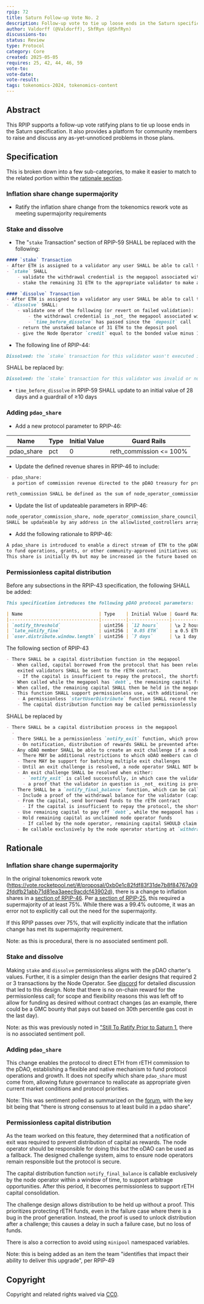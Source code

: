 ```yaml
---
rpip: 72
title: Saturn Follow-up Vote No. 2
description: Follow-up vote to tie up loose ends in the Saturn specification
author: Valdorff (@Valdorff), ShfRyn (@ShfRyn)
discussions-to:
status: Review
type: Protocol
category: Core
created: 2025-05-05
requires: 25, 42, 44, 46, 59
vote-to:
vote-date:
vote-result:
tags: tokenomics-2024, tokenomics-content
---
```


## Abstract
This RPIP supports a follow-up vote ratifying plans to tie up loose ends in the Saturn specification. It also provides a platform for community members to raise and discuss any as-yet-unnoticed problems in those plans.

## Specification
This is broken down into a few sub-categories, to make it easier to match to the related portion within the [rationale section](#rationale).

### Inflation share change supermajority
- Ratify the inflation share change from the tokenomics rework vote as meeting supermajority requirements

### Stake and dissolve
- The "`stake` Transaction" section of RPIP-59 SHALL be replaced with the following:
```md
#### `stake` Transaction
- After ETH is assigned to a validator any user SHALL be able to call the `stake` function
- `stake` SHALL
    - validate the withdrawal credential is the megapool associated with the Node Operator that called `deposit` using a state proof (note that this requires waiting for the 1 ETH to create a validator on the beacon chain) (revert on failed validation)
    - stake the remaining 31 ETH to the appropriate validator to make a complete validator

#### `dissolve` Transaction
- After ETH is assigned to a validator any user SHALL be able to call the `dissolve` function
- `dissolve` SHALL:
    - validate one of the following (or revert on failed validation):
        - the withdrawal credential is _not_ the megapool associated with the Node Operator that called `deposit` using a state proof (note that this requires waiting for the 1 ETH to create a validator on the beacon chain)
        - `time_before_dissolve` has passed since the `deposit` call
    - return the unstaked balance of 31 ETH to the deposit pool
    - give the Node Operator `credit` equal to the bonded value minus 1 ETH (which was deposited to beacon chain)
```

- The following line of RPIP-44:
```md
Dissolved: the `stake` transaction for this validator wasn't executed in time (see [RPIP-44](RPIP-59.md))
```
SHALL be replaced by:
```md
Dissolved: the `stake` transaction for this validator was invalid or not executed in time (see [RPIP-59](RPIP-59.md))
```

- `time_before_dissolve` in RPIP-59 SHALL update to an initial value of 28 days and a guardrail of ≥10 days

### Adding `pdao_share`
- Add a new protocol parameter to RPIP-46:

| Name        | Type | Initial Value | Guard Rails                 |
|-------------|------|---------------|-----------------------------|
| pdao_share  | pct  | 0             | reth_commission <= 100%     |

- Update the defined revenue shares in RPIP-46 to include:
```md
- pdao_share:
  a portion of commission revenue directed to the pDAO treasury for protocol use.

reth_commission SHALL be defined as the sum of node_operator_commission_share, voter_share, and pdao_share.
```

- Update the list of updateable parameters in RPIP-46:
```md
node_operator_commission_share, node_operator_commission_share_council_adder, voter_share, and pdao_share
SHALL be updateable by any address in the allowlisted_controllers array.
```

- Add the following rationale to RPIP-46:
```md
A pdao_share is introduced to enable a direct stream of ETH to the pDAO treasury. This allows the protocol
to fund operations, grants, or other community-approved initiatives using rETH commission revenue.
This share is initially 0% but may be increased in the future based on governance needs.
```

### Permissionless capital distribution
Before any subsections in the RPIP-43 specification, the following SHALL be added:

```md
This specification introduces the following pDAO protocol parameters:

| Name                            | Type    | Initial Value | Guard Rails        |
|---------------------------------|---------|---------------|--------------------|
| `notify_threshold`              | uint256 | `12 hours`    | \≥ 2 hours         |
| `late_notify_fine`              | uint256 | `0.05 ETH`    | ≤ 0.5 ETH          |
| `user.distribute.window.length` | uint256 | `7 days`      | \≥ 1 day; ≤30 days |
```

The following section of RPIP-43
```md
- There SHALL be a capital distribution function in the megapool
  - When called, capital borrowed from the protocol that has been released from
    exited validators SHALL be sent to the rETH contract.
    - If the capital is insufficient to repay the protocol, the shortfall SHALL be added to `debt`
  - When called while the megapool has `debt`, the remaining capital from exited validators SHALL first be used to pay off `debt`
  - When called, the remaining capital SHALL then be held in the megapool as unclaimed node operator funds
  - This function SHALL support permissionless use, with additional restrictions:
    - A permissionless `startUserDistribute` function SHALL record the time when called, as long as there is no previously recorded time _or_ the previously recorded time was longer than `minipool.user.distribute.window.start + minipool.user.distribute.window.length` ago
    - The capital distribution function may be called permissionlessly if `minipool.user.distribute.window.start` has passed since the recorded `startUserDistribute` call, but `minipool.user.distribute.window.start + minipool.user.distribute.window.length` has not yet passed since the recorded `startUserDistribute` call
```
SHALL be replaced by
```md
- There SHALL be a capital distribution process in the megapool
  - 
  - There SHALL be a permissionless `notify_exit` function, which proves the `withdrawable_epoch` and is intended to be called by a node operator per validator they exit
    - On notification, distribution of rewards SHALL be prevented after the earliest validator `withdrawal_epoch`, until all exiting validators have had `notify_final_balance` called
  - Any oDAO member SHALL be able to create an exit challenge if a node operator does not call `notify_exit` more than `notify_threshold` before `withdrawable_epoch`
    - There MAY be additional restrictions to which oDAO members can challenge (eg, not the oDAO member that most recently challenged)
    - There MAY be support for batching multiple exit challenges
    - Until an exit challenge is resolved, a node operator SHALL NOT be able to distribute rewards 
    - An exit challenge SHALL be resolved when either:
      - `notify_exit` is called successfully, in which case the validator is considered exiting; `debt` SHALL be increased by `late_notify_fine`
      - a proof that the validator in question is _not_ exiting is provided (eg, showing that `withdrawable_epoch` is `FAR_FUTURE_EPOCH`). In this case, the validator will not be considered exiting.
  - There SHALL be a `notify_final_balance` function, which can be called once exited validators are withdrawable. This function MUST:
    - Include a proof of the withdrawal balance for the validator (capital)
    - From the capital, send borrowed funds to the rETH contract
      - If the capital is insufficient to repay the protocol, the shortfall SHALL be added to `debt`
    - Use remaining capital to pay off `debt`, while the megapool has any
    - Hold remaining capital as unclaimed node operator funds
      - If called by the node operator, remaining capital SHOULD claim all unclaimed node operator funds
    - Be callable exclusively by the node operator starting at `withdrawable_epoch` and for `user.distribute.window.length` thereafter. After that exclusive period, this function SHALL be permissionless.
```

## Rationale

### Inflation share change supermajority
In the original tokenomics rework vote (<https://vote.rocketpool.net/#/proposal/0xb0e1c82fdf83f31de7b8f84767a092fddfb21abb71d81ea3aeec9acdcf43902d>), there is a change to inflation shares in a [section of RPIP-46](./RPIP-46.md#rpl-issuance-rewards-and-inflation). Per [a section of RPIP-25](./RPIP-25.md#updating-this-rpip), this required a supermajority of at least 75%. While there was a 99.4% outcome, it was an error not to explicitly call out the need for the supermajority.

If this RPIP passes over 75%, that will explicitly indicate that the inflation change has met its supermajority requirement.

Note: as this is procedural, there is no associated sentiment poll.

### Stake and dissolve
Making `stake` and `dissolve` permissionless aligns with the pDAO charter's values. Further, it is a simpler design than the earlier designs that required 2 or 3 transactions by the Node Operator. See [discord](https://discord.com/channels/405159462932971535/1215788197842255972/1353984953766907954) for detailed discussion that led to this design. Note that there is no on-chain reward for the permissionless call; for scope and flexibility reasons this was left off to allow for funding as desired without contract changes (as an example, there could be a GMC bounty that pays out based on 30th percentile gas cost in the last day).

Note: as this was previously noted in ["Still To Ratify Prior to Saturn 1](./RPIP-49.md#still-to-ratify-prior-to-saturn-1), there is no associated sentiment poll.

### Adding `pdao_share`
This change enables the protocol to direct ETH from rETH commission to the pDAO, establishing a flexible and native mechanism to fund protocol operations and growth. It does not specify which share `pdao_share` must come from, allowing future governance to reallocate as appropriate given current market conditions and protocol priorities.

Note: This was sentiment polled as summarized on the [forum](https://dao.rocketpool.net/t/protocol-funding-in-saturn-i-and-beyond/3555/12), with the key bit being that "there is strong consensus to at least build in a pdao share".

### Permissionless capital distribution
As the team worked on this feature, they determined that a notification of exit was required to prevent distribution of capital as rewards. The node operator should be responsible for doing this but the oDAO can be used as a fallback. The designed challenge system, aims to ensure node operators remain responsible but the protocol is secure.

The capital distribution function `notify_final_balance` is callable exclusively by the node operator within a window of time, to support arbitrage opportunities. After this period, it becomes permissionless to support rETH capital consolidation. 

The challenge design allows distribution to be held up without a proof. This prioritizes protecting rETH funds, even in the failure case where there is a bug in the proof generation. Instead, the proof is used to unlock distribution after a challenge; this causes a delay in such a failure case, but no loss of funds.

There is also a correction to avoid using `minipool` namespaced variables.

Note: this is being added as an item the team "identifies that impact their ability to deliver this upgrade", per RPIP-49

## Copyright
Copyright and related rights waived via [CC0](https://creativecommons.org/publicdomain/zero/1.0/).
